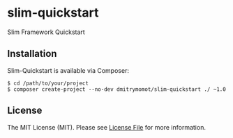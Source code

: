 slim-quickstart
===============

Slim Framework Quickstart


## Installation

Slim-Quickstart is available via Composer:

```cli
$ cd /path/to/your/project
$ composer create-project --no-dev dmitrymomot/slim-quickstart ./ ~1.0
```

## License

The MIT License (MIT). Please see [License File](https://github.com/dmitrymomot/slim-quickstart/blob/master/LICENSE) for more information.
